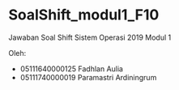 # SoalShift_modul1_F10

Jawaban Soal Shift Sistem Operasi 2019 
Modul 1

Oleh: 

* 05111640000125 Fadhlan Aulia
* 05111740000019 Paramastri Ardiningrum

